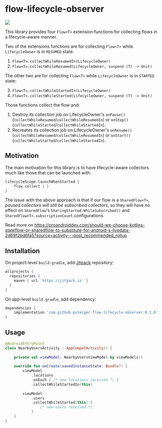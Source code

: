 # flow-lifecycle-observer

[![](https://jitpack.io/v/psteiger/flow-lifecycle-observer.svg)](https://jitpack.io/#psteiger/flow-lifecycle-observer)

This library provides four `Flow<T>` extension functions for collecting flows in a lifecycle-aware manner.

Two of the extensions functions are for collecting `Flow<T>` while `LifecycleOwner` is in `RESUMED` state:

1. `Flow<T>.collectWhileResumedIn(LifecycleOwner)`
2. `Flow<T>.collectWhileResumed(LifecycleOwner, suspend (T) -> Unit)`

The other two are for collecting `Flow<T>` while `LifecycleOwner` is in `STARTED` state:

3. `Flow<T>.collectWhileStartedIn(LifecycleOwner)`
4. `Flow<T>.collectWhileStarted(LifecycleOwner, suspend (T) -> Unit)`

Those functions collect the flow and:

1. Destroy its collection job on LifecycleOwner's `onPause()` (`collectWhileResumed`/`collectWhileResumedIn`) or `onStop()` (`collectWhileStarted`/`collectWhileStartedIn`).
2. Recreates its collection job on LifecycleOwner's `onResume()` (`collectWhileResumed`/`collectWhileResumedIn`) or `onStart()` (`collectWhileStarted`/`collectWhileStartedIn`).

## Motivation

The main motivation for this library is to have lifecycle-aware collectors much like those that can be launched with:

```kotlin
lifecycleScope.launchWhenStarted {
    flow.collect { }
}
```

The issue with the above approach is that if our flow is a `SharedFlow<T>`, *paused collectors will still be subscribed collectors*, so they will have no effect on `SharedFlow`'s `SharingStarted.WhileSubscribed()` and `SharedFlow<T>.subscriptionCount` configurations.

Read more on https://proandroiddev.com/should-we-choose-kotlins-stateflow-or-sharedflow-to-substitute-for-android-s-livedata-2d69f2bd6fa5?source=activity---post_recommended_rollup

## Installation 

On project-level `build.gradle`, add [Jitpack](https://jitpack.io/) repository:

```groovy
allprojects {
  repositories {
    maven { url 'https://jitpack.io' }
  }
}
```

On app-level `build.gradle`, add dependency:

```groovy
dependencies {
    implementation 'com.github.psteiger:flow-lifecycle-observer:0.2.0'
}
```

## Usage

```kotlin
@AndroidEntryPoint
class NearbyUsersActivity : AppCompatActivity() {
    
    private val viewModel: NearbyUsersViewModel by viewModels()
    
    override fun onCreate(savedInstanceState: Bundle?) {
        viewModel
            .locations
            .onEach { /* new locations received */ }
            .collectWhileStartedIn(this)
            
        viewModel
            .users
            .collectWhileStarted(this) {
                /* new users received */
            }
    }
}
```
